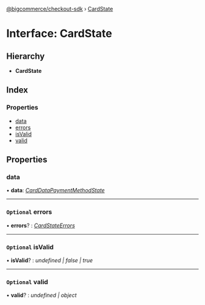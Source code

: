 [@bigcommerce/checkout-sdk](../README.md) › [CardState](cardstate.md)

# Interface: CardState

## Hierarchy

* **CardState**

## Index

### Properties

* [data](cardstate.md#data)
* [errors](cardstate.md#optional-errors)
* [isValid](cardstate.md#optional-isvalid)
* [valid](cardstate.md#optional-valid)

## Properties

###  data

• **data**: *[CardDataPaymentMethodState](carddatapaymentmethodstate.md)*

___

### `Optional` errors

• **errors**? : *[CardStateErrors](cardstateerrors.md)*

___

### `Optional` isValid

• **isValid**? : *undefined | false | true*

___

### `Optional` valid

• **valid**? : *undefined | object*
